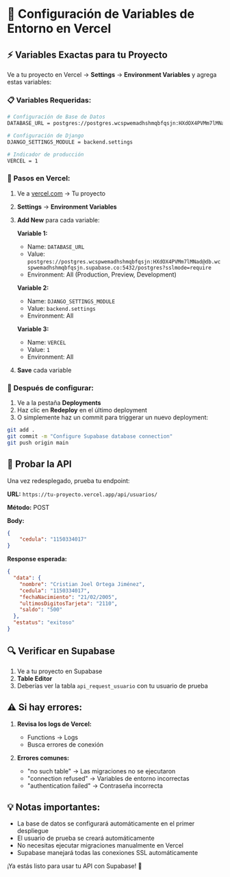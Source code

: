 # 🚀 Configuración de Variables de Entorno en Vercel

## ⚡ Variables Exactas para tu Proyecto

Ve a tu proyecto en Vercel → **Settings** → **Environment Variables** y agrega estas variables:

### 📋 **Variables Requeridas:**

```bash
# Configuración de Base de Datos
DATABASE_URL = postgres://postgres.wcspwemadhshmqbfqsjn:HXdOX4PVMm7lMNad@db.wcspwemadhshmqbfqsjn.supabase.co:5432/postgres?sslmode=require

# Configuración de Django
DJANGO_SETTINGS_MODULE = backend.settings

# Indicador de producción
VERCEL = 1
```

### 🎯 **Pasos en Vercel:**

1. Ve a [vercel.com](https://vercel.com) → Tu proyecto
2. **Settings** → **Environment Variables**
3. **Add New** para cada variable:

   **Variable 1:**
   - Name: `DATABASE_URL`
   - Value: `postgres://postgres.wcspwemadhshmqbfqsjn:HXdOX4PVMm7lMNad@db.wcspwemadhshmqbfqsjn.supabase.co:5432/postgres?sslmode=require`
   - Environment: All (Production, Preview, Development)

   **Variable 2:**
   - Name: `DJANGO_SETTINGS_MODULE`
   - Value: `backend.settings`
   - Environment: All

   **Variable 3:**
   - Name: `VERCEL`
   - Value: `1`
   - Environment: All

4. **Save** cada variable

### 🔄 **Después de configurar:**

1. Ve a la pestaña **Deployments**
2. Haz clic en **Redeploy** en el último deployment
3. O simplemente haz un commit para triggerar un nuevo deployment:

```bash
git add .
git commit -m "Configure Supabase database connection"
git push origin main
```

## 🧪 **Probar la API**

Una vez redesplegado, prueba tu endpoint:

**URL:** `https://tu-proyecto.vercel.app/api/usuarios/`

**Método:** POST

**Body:**
```json
{
    "cedula": "1150334017"
}
```

**Response esperada:**
```json
{
  "data": {
    "nombre": "Cristian Joel Ortega Jiménez",
    "cedula": "1150334017",
    "fechaNacimiento": "21/02/2005",
    "ultimosDigitosTarjeta": "2110",
    "saldo": "500"
  },
  "estatus": "exitoso"
}
```

## 🔍 **Verificar en Supabase**

1. Ve a tu proyecto en Supabase
2. **Table Editor**
3. Deberías ver la tabla `api_request_usuario` con tu usuario de prueba

## ⚠️ **Si hay errores:**

1. **Revisa los logs de Vercel:**
   - Functions → Logs
   - Busca errores de conexión

2. **Errores comunes:**
   - "no such table" → Las migraciones no se ejecutaron
   - "connection refused" → Variables de entorno incorrectas
   - "authentication failed" → Contraseña incorrecta

## 💡 **Notas importantes:**

- La base de datos se configurará automáticamente en el primer despliegue
- El usuario de prueba se creará automáticamente
- No necesitas ejecutar migraciones manualmente en Vercel
- Supabase manejará todas las conexiones SSL automáticamente

¡Ya estás listo para usar tu API con Supabase! 🎉